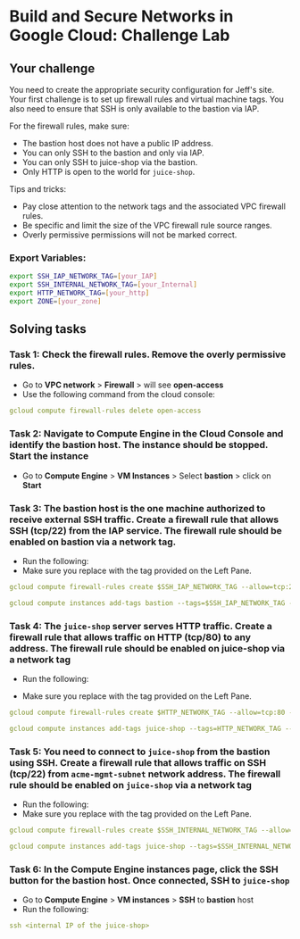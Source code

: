 # Build and Secure Networks in Google Cloud: Challenge Lab

## Your challenge

You need to create the appropriate security configuration for Jeff's site. Your first challenge is to set up firewall rules and virtual machine tags. You also need to ensure that SSH is only available to the bastion via IAP.

For the firewall rules, make sure:

- The bastion host does not have a public IP address.
- You can only SSH to the bastion and only via IAP.
- You can only SSH to juice-shop via the bastion.
- Only HTTP is open to the world for `juice-shop`.

Tips and tricks:

- Pay close attention to the network tags and the associated VPC firewall rules.
- Be specific and limit the size of the VPC firewall rule source ranges.
- Overly permissive permissions will not be marked correct.

### **Export Variables:**

```bash
export SSH_IAP_NETWORK_TAG=[your_IAP]
export SSH_INTERNAL_NETWORK_TAG=[your_Internal]
export HTTP_NETWORK_TAG=[your_http]
export ZONE=[your_zone]
```
## Solving tasks

### Task 1: Check the firewall rules. Remove the overly permissive rules.

* Go to **VPC network** > **Firewall** > will see **open-access**
* Use the following command from the cloud console:

```yaml
gcloud compute firewall-rules delete open-access
```

### Task 2: Navigate to Compute Engine in the Cloud Console and identify the bastion host. The instance should be stopped. Start the instance

* Go to **Compute Engine**  > **VM Instances** > Select **bastion** > click on **Start**

### Task 3: The bastion host is the one machine authorized to receive external SSH traffic. Create a firewall rule that allows SSH (tcp/22) from the IAP service. The firewall rule should be enabled on bastion via a network tag.

* Run the following:
* Make sure you replace <SSH IAP network tag> with the tag provided on the Left Pane.

```yaml
gcloud compute firewall-rules create $SSH_IAP_NETWORK_TAG --allow=tcp:22 --source-ranges 35.235.240.0/20 --target-tags $SSH_IAP_NETWORK_TAG --network acme-vpc

gcloud compute instances add-tags bastion --tags=$SSH_IAP_NETWORK_TAG --zone=$ZONE
```

### Task 4: The `juice-shop` server serves HTTP traffic. Create a firewall rule that allows traffic on HTTP (tcp/80) to any address. The firewall rule should be enabled on juice-shop via a network tag

- Run the following:
* Make sure you replace <HTTP network tag> with the tag provided on the Left Pane.

```yaml
gcloud compute firewall-rules create $HTTP_NETWORK_TAG --allow=tcp:80 --source-ranges 0.0.0.0/0 --target-tags HTTP_NETWORK_TAG --network acme-vpc

gcloud compute instances add-tags juice-shop --tags=HTTP_NETWORK_TAG --zone=$ZONE
```

### Task 5: You need to connect to `juice-shop` from the bastion using SSH. Create a firewall rule that allows traffic on SSH (tcp/22) from `acme-mgmt-subnet` network address. The firewall rule should be enabled on `juice-shop` via a network tag

* Run the following:
* Make sure you replace <SSH internal network tag> with the tag provided on the Left Pane.

```yaml
gcloud compute firewall-rules create $SSH_INTERNAL_NETWORK_TAG --allow=tcp:22 --source-ranges 192.168.10.0/24 --target-tags $SSH_INTERNAL_NETWORK_TAG --network acme-vpc

gcloud compute instances add-tags juice-shop --tags=$SSH_INTERNAL_NETWORK_TAG --zone=$ZONE
```

### Task 6: In the Compute Engine instances page, click the SSH button for the bastion host. Once connected, SSH to `juice-shop`

* Go to **Compute Engine** > **VM instances** > **SSH** to **bastion** host
* Run the following:

```yaml
ssh <internal IP of the juice-shop>
```

